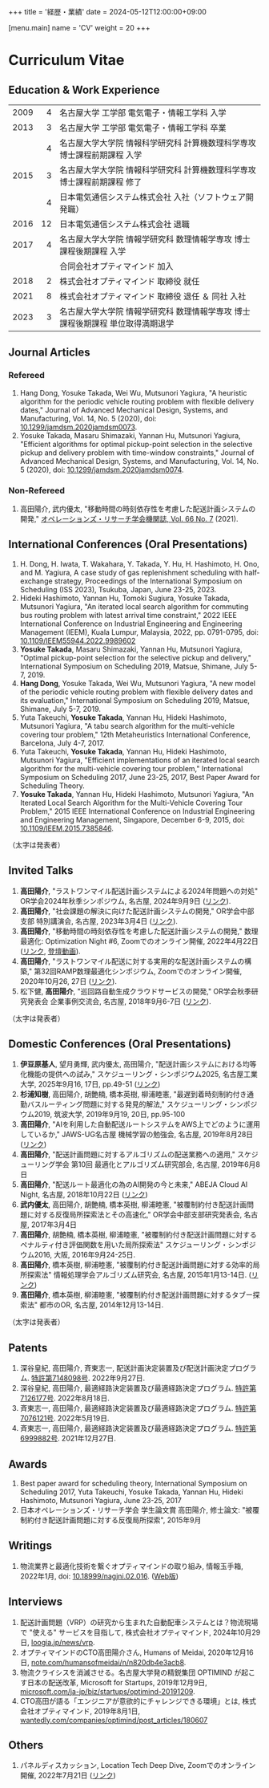 +++
title = '経歴・業績'
date = 2024-05-12T12:00:00+09:00

[menu.main]
name = 'CV'
weight = 20
+++

# Curriculum Vitae

## Education & Work Experience

|      |    |                                                                                |
|:-----|---:|:-------------------------------------------------------------------------------|
| 2009 |  4 | 名古屋大学 工学部 電気電子・情報工学科 入学                                    |
| 2013 |  3 | 名古屋大学 工学部 電気電子・情報工学科 卒業                                    |
|      |  4 | 名古屋大学大学院 情報科学研究科 計算機数理科学専攻 博士課程前期課程 入学       |
| 2015 |  3 | 名古屋大学大学院 情報科学研究科 計算機数理科学専攻 博士課程前期課程 修了       |
|      |  4 | 日本電気通信システム株式会社 入社（ソフトウェア開発職）                        |
| 2016 | 12 | 日本電気通信システム株式会社 退職                                              |
| 2017 |  4 | 名古屋大学大学院 情報学研究科 数理情報学専攻 博士課程後期課程 入学             |
|      |    | 合同会社オプティマインド 加入                                                  |
| 2018 |  2 | 株式会社オプティマインド 取締役 就任                                           |
| 2021 |  8 | 株式会社オプティマインド 取締役 退任 ＆ 同社 入社                              |
| 2023 |  3 | 名古屋大学大学院 情報学研究科 数理情報学専攻 博士課程後期課程 単位取得満期退学 |

## Journal Articles

### Refereed

1. Hang Dong, Yosuke Takada, Wei Wu, Mutsunori Yagiura, "A heuristic algorithm for the periodic vehicle routing problem with flexible delivery dates," Journal of Advanced Mechanical Design, Systems, and Manufacturing, Vol. 14, No. 5 (2020), doi: [10.1299/jamdsm.2020jamdsm0073](https://doi.org/10.1299/jamdsm.2020jamdsm0073).
1. Yosuke Takada, Masaru Shimazaki, Yannan Hu, Mutsunori Yagiura, "Efficient algorithms for optimal pickup-point selection in the selective pickup and delivery problem with time-window constraints," Journal of Advanced Mechanical Design, Systems, and Manufacturing, Vol. 14, No. 5 (2020), doi: [10.1299/jamdsm.2020jamdsm0074](https://doi.org/10.1299/jamdsm.2020jamdsm0074).

### Non-Refereed

1. 高田陽介, 武内優太, "移動時間の時刻依存性を考慮した配送計画システムの開発," [オペレーションズ・リサーチ学会機関誌, Vol. 66 No. 7](https://orsj.org/?p=3290) (2021).

## International Conferences (Oral Presentations)

1. H. Dong, H. Iwata, T. Wakahara, Y. Takada, Y. Hu, H. Hashimoto, H. Ono, and M. Yagiura, A case study of gas replenishment scheduling with half-exchange strategy, Proceedings of the International Symposium on Scheduling (ISS 2023), Tsukuba, Japan, June 23-25, 2023.
1. Hideki Hashimoto, Yannan Hu, Tomoki Sugiura, Yosuke Takada, Mutsunori Yagiura, "An iterated local search algorithm for commuting bus routing problem with latest arrival time constraint," 2022 IEEE International Conference on Industrial Engineering and Engineering Management (IEEM), Kuala Lumpur, Malaysia, 2022, pp. 0791-0795, doi: [10.1109/IEEM55944.2022.9989602](https://doi.org/10.1109/IEEM55944.2022.9989602)
1. __Yosuke Takada__, Masaru Shimazaki, Yannan Hu, Mutsunori Yagiura, "Optimal pickup-point selection for the selective pickup and delivery," International Symposium on Scheduling 2019, Matsue, Shimane, July 5-7, 2019.
1. __Hang Dong__, Yosuke Takada, Wei Wu, Mutsunori Yagiura, "A new model of the periodic vehicle routing problem with flexible delivery dates and its evaluation," International Symposium on Scheduling 2019, Matsue, Shimane, July 5-7, 2019.
1. Yuta Takeuchi, __Yosuke Takada__, Yannan Hu, Hideki Hashimoto, Mutsunori Yagiura, "A tabu search algorithm for the multi-vehicle covering tour problem," 12th Metaheuristics International Conference, Barcelona, July 4-7, 2017.
1. Yuta Takeuchi, __Yosuke Takada__, Yannan Hu, Hideki Hashimoto, Mutsunori Yagiura, "Efficient implementations of an iterated local search algorithm for the multi-vehicle covering tour problem," International Symposium on Scheduling 2017, June 23-25, 2017, Best Paper Award for Scheduling Theory.
1. __Yosuke Takada__, Yannan Hu, Hideki Hashimoto, Mutsunori Yagiura, "An Iterated Local Search Algorithm for the Multi-Vehicle Covering Tour Problem," 2015 IEEE International Conference on Industrial Engineering and Engineering Management, Singapore, December 6-9, 2015, doi: [10.1109/IEEM.2015.7385846](https://doi.org/10.1109/IEEM.2015.7385846).

（太字は発表者）

## Invited Talks

1. __高田陽介__, "ラストワンマイル配送計画システムによる2024年問題への対処" OR学会2024年秋季シンポジウム, 名古屋, 2024年9月9日 ([リンク](https://orsj.org/nc2024f/symposium/)).
1. __高田陽介__, "社会課題の解決に向けた配送計画システムの開発," OR学会中部支部 特別講演会, 名古屋, 2023年3月4日 ([リンク](https://orsj.org/chubu/?p=3227)).
1. __高田陽介__, "移動時間の時刻依存性を考慮した配送計画システムの開発," 数理最適化: Optimization Night #6, Zoomでのオンライン開催, 2022年4月22日 ([リンク](https://optimization.connpass.com/event/244468/), [登壇動画](https://www.youtube.com/live/gLMm0bkmJYs?si=ImGo_1xHXqMoRG07)).
1. __高田陽介__, "ラストワンマイル配送に対する実用的な配送計画システムの構築," 第32回RAMP数理最適化シンポジウム, Zoomでのオンライン開催, 2020年10月26, 27日 ([リンク](http://www.orsj.or.jp/ramp/2020/)).
1. 松下健, __高田陽介__, "巡回路自動生成クラウドサービスの開発," OR学会秋季研究発表会 企業事例交流会, 名古屋, 2018年9月6-7日 ([リンク](https://orsj.org/wp-content/corsj/or63-9/or63_9_564.pdf)).

（太字は発表者）

## Domestic Conferences (Oral Presentations)

1. __伊豆原基人__, 望月勇輝, 武内優太, 高田陽介, "配送計画システムにおける均等化機能の提供への試み," スケジューリング・シンポジウム2025, 名古屋工業大学, 2025年9月16, 17日, pp.49-51 ([リンク](https://www.scheduling.jp/symposium/2025/))
1. __杉浦知樹__, 高田陽介, 胡艶楠, 橋本英樹, 柳浦睦憲, "最遅到着時刻制約付き通勤バスルーティング問題に対する発見的解法," スケジューリング・シンポジウム2019, 筑波大学, 2019年9月19, 20日, pp.95-100
1. __高田陽介__, "AIを利用した自動配送ルートシステムをAWS上でどのように運用しているか," JAWS-UG名古屋 機械学習の勉強会, 名古屋, 2019年8月28日 ([リンク](https://jawsug-nagoya.doorkeeper.jp/events/94900))
1. __高田陽介__, "配送計画問題に対するアルゴリズムの配送業務への適用," スケジューリング学会 第10回 最適化とアルゴリズム研究部会, 名古屋, 2019年6月8日
1. __高田陽介__, "配送ルート最適化の為のAI開発の今と未来," ABEJA Cloud AI Night, 名古屋, 2018年10月22日 ([リンク](https://cloudai.connpass.com/event/103129/))
1. __武内優太__, 高田陽介, 胡艶楠, 橋本英樹, 柳浦睦憲, "被覆制約付き配送計画問題に対する反復局所探索法とその高速化," OR学会中部支部研究発表会, 名古屋, 2017年3月4日
1. __高田陽介__, 胡艶楠, 橋本英樹, 柳浦睦憲, "被覆制約付き配送計画問題に対するペナルティ付き評価関数を用いた局所探索法" スケジューリング・シンポジウム2016, 大阪, 2016年9月24-25日.
1. __髙田陽介__, 橋本英樹, 柳浦睦憲, "被覆制約付き配送計画問題に対する効率的局所探索法" 情報処理学会アルゴリズム研究会, 名古屋, 2015年1月13-14日. ([リンク](https://doi.org/10.1299/jamdsm.2020jamdsm0073))
1. __髙田陽介__, 橋本英樹, 柳浦睦憲, "被覆制約付き配送計画問題に対するタブー探索法" 都市のOR, 名古屋, 2014年12月13-14日.

（太字は発表者）

## Patents

1. 深谷皇紀, 高田陽介, 斉東志一, 配送計画決定装置及び配送計画決定プログラム. [特許第7148098号](https://www.j-platpat.inpit.go.jp/c1800/PU/JP-7148098/35F4826408EB956A5ED3CB51A5EDF5950A3CE968224DCCFD9C9BF4F212E3BA55/15/ja). 2022年9月27日.
1. 深谷皇紀, 高田陽介, 最適経路決定装置及び最適経路決定プログラム. [特許第7126177号](https://www.j-platpat.inpit.go.jp/c1800/PU/JP-7126177/259B963AFE883F6D14C15968F1E829965D427632DABC0528DEA0E901BABB6803/15/ja). 2022年8月18日.
1. 斉東志一, 高田陽介, 最適経路決定装置及び最適経路決定プログラム. [特許第7076121号](https://www.j-platpat.inpit.go.jp/c1800/PU/JP-7076121/55E89B1B5B79D6F3098D50D88BD6D6E57E8FEE4B85A08D75C8D2EB746EB6EFBC/15/ja). 2022年5月19日.
1. 斉東志一, 高田陽介, 最適経路決定装置及び最適経路決定プログラム. [特許第6999882号](https://www.j-platpat.inpit.go.jp/c1800/PU/JP-6999882/E9D5AE477C566F4651549A4CC46ACB1C366F547119B2A94A78FCF2A901B010F0/15/ja). 2021年12月27日.

## Awards

1. Best paper award for scheduling theory, International Symposium on Scheduling 2017, Yuta Takeuchi, Yosuke Takada, Yannan Hu, Hideki Hashimoto, Mutsunori Yagiura, June 23-25, 2017
1. 日本オペレーションズ・リサーチ学会 学生論文賞 高田陽介, 修士論文: "被覆制約付き配送計画問題に対する反復局所探索", 2015年9月

## Writings

1. 物流業界と最適化技術を繋ぐオプティマインドの取り組み, 情報玉手箱, 2022年1月, doi: [10.18999/nagjni.02.016](https://doi.org/10.18999/nagjni.02.016). ([Web版](https://tamatebako.i.nagoya-u.ac.jp/5521/))

## Interviews

1. 配送計画問題（VRP）の研究から生まれた自動配車システムとは？物流現場で "使える" サービスを目指して, 株式会社オプティマインド, 2024年10月29日, [loogia.jp/news/vrp](https://loogia.jp/news/vrp/).
1. オプティマインドのCTO高田陽介さん, Humans of Meidai, 2020年12月16日, [note.com/humansofmeidai/n/n820db4e3acb8](https://note.com/humansofmeidai/n/n820db4e3acb8).
1. 物流クライシスを消滅させる。名古屋大学発の精鋭集団 OPTIMIND が起こす日本の配送改革, Microsoft for Startups, 2019年12月9日, [microsoft.com/ja-jp/biz/startups/optimind-20191209](https://www.microsoft.com/ja-jp/biz/startups/optimind-20191209).
1. CTO高田が語る「エンジニアが意欲的にチャレンジできる環境」とは, 株式会社オプティマインド, 2019年8月1日, [wantedly.com/companies/optimind/post_articles/180607](https://www.wantedly.com/companies/optimind/post_articles/180607)

## Others

1. パネルディスカッション, Location Tech Deep Dive, Zoomでのオンライン開催, 2022年7月21日 ([リンク](https://connpass.com/event/253580/))
